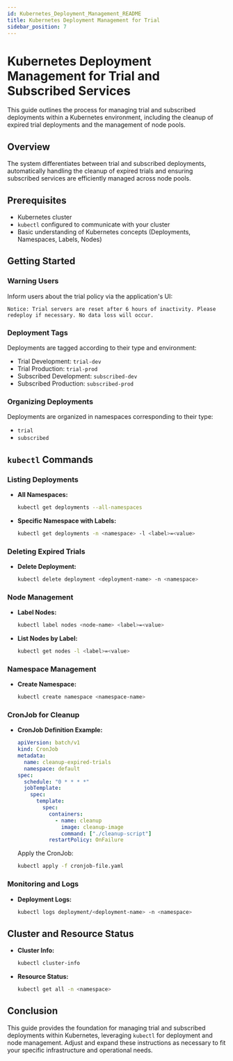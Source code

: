 ```yaml
---
id: Kubernetes_Deployment_Management_README
title: Kubernetes Deployment Management for Trial
sidebar_position: 7
---
```


# Kubernetes Deployment Management for Trial and Subscribed Services

This guide outlines the process for managing trial and subscribed deployments within a Kubernetes environment, including the cleanup of expired trial deployments and the management of node pools.

## Overview

The system differentiates between trial and subscribed deployments, automatically handling the cleanup of expired trials and ensuring subscribed services are efficiently managed across node pools.

## Prerequisites

- Kubernetes cluster
- `kubectl` configured to communicate with your cluster
- Basic understanding of Kubernetes concepts (Deployments, Namespaces, Labels, Nodes)

## Getting Started

### Warning Users

Inform users about the trial policy via the application's UI:

```
Notice: Trial servers are reset after 6 hours of inactivity. Please redeploy if necessary. No data loss will occur.
```

### Deployment Tags

Deployments are tagged according to their type and environment:

- Trial Development: `trial-dev`
- Trial Production: `trial-prod`
- Subscribed Development: `subscribed-dev`
- Subscribed Production: `subscribed-prod`

### Organizing Deployments

Deployments are organized in namespaces corresponding to their type:

- `trial`
- `subscribed`

## `kubectl` Commands

### Listing Deployments

- **All Namespaces:**

  ```bash
  kubectl get deployments --all-namespaces
  ```

- **Specific Namespace with Labels:**
  ```bash
  kubectl get deployments -n <namespace> -l <label>=<value>
  ```

### Deleting Expired Trials

- **Delete Deployment:**
  ```bash
  kubectl delete deployment <deployment-name> -n <namespace>
  ```

### Node Management

- **Label Nodes:**

  ```bash
  kubectl label nodes <node-name> <label>=<value>
  ```

- **List Nodes by Label:**
  ```bash
  kubectl get nodes -l <label>=<value>
  ```

### Namespace Management

- **Create Namespace:**
  ```bash
  kubectl create namespace <namespace-name>
  ```

### CronJob for Cleanup

- **CronJob Definition Example:**

  ```yaml
  apiVersion: batch/v1
  kind: CronJob
  metadata:
    name: cleanup-expired-trials
    namespace: default
  spec:
    schedule: "0 * * * *"
    jobTemplate:
      spec:
        template:
          spec:
            containers:
              - name: cleanup
                image: cleanup-image
                command: ["./cleanup-script"]
            restartPolicy: OnFailure
  ```

  Apply the CronJob:

  ```bash
  kubectl apply -f cronjob-file.yaml
  ```

### Monitoring and Logs

- **Deployment Logs:**
  ```bash
  kubectl logs deployment/<deployment-name> -n <namespace>
  ```

## Cluster and Resource Status

- **Cluster Info:**

  ```bash
  kubectl cluster-info
  ```

- **Resource Status:**
  ```bash
  kubectl get all -n <namespace>
  ```

## Conclusion

This guide provides the foundation for managing trial and subscribed deployments within Kubernetes, leveraging `kubectl` for deployment and node management. Adjust and expand these instructions as necessary to fit your specific infrastructure and operational needs.

